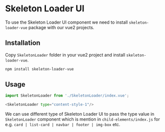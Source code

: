 # Skeleton Loader UI

To use the Skeleton Loader UI component we need to install `skeleton-loader-vue` package with our vue2 projects.

## Installation

Copy `SkeletonLoader` folder in your vue2 project and install `skeleton-loader-vue`.

```bash
npm install skeleton-loader-vue
```

## Usage

```python
import SkeletonLoader from './SkeletonLoader/index.vue';

<SkeletonLoader type="content-style-1"/>
```
We can use different type of Skeleton Loader UI to pass the type value in `SkeletonLoader` component which is mention in `child-elements/index.js` for e.g. `card | list-card | navbar | footer | img-box` etc.
